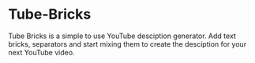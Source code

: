 # Tube-Bricks
Tube Bricks is a simple to use YouTube desciption generator. Add text bricks, separators and start mixing them to create the desciption for your next YouTube video.
